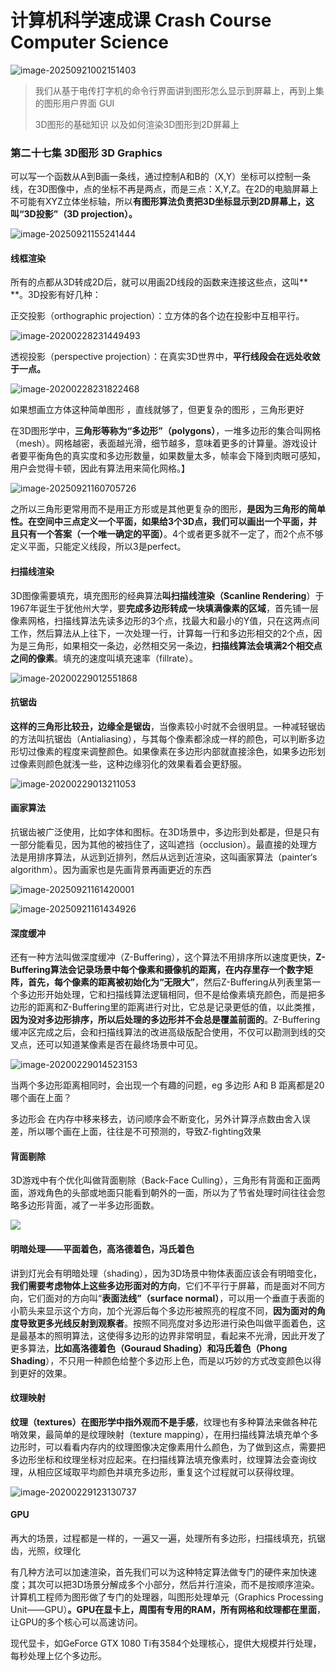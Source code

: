 # 计算机科学速成课 Crash Course Computer Science

![image-20250921002151403](https://gitee.com/zhang-hao688/PicGO/raw/master/images/image-20250921002151403.png)

> 我们从基于电传打字机的命令行界面讲到图形怎么显示到屏幕上，再到上集的图形用户界面 GUI
>
> 3D图形的基础知识 以及如何渲染3D图形到2D屏幕上

### 第二十七集 3D图形 3D Graphics

可以写一个函数从A到B画一条线，通过控制A和B的（X,Y）坐标可以控制一条线，在3D图像中，点的坐标不再是两点，而是三点：X,Y,Z。在2D的电脑屏幕上不可能有XYZ立体坐标轴，所以**有图形算法负责把3D坐标显示到2D屏幕上，这叫“3D投影”（3D projection）。**

![image-20250921155241444](https://gitee.com/zhang-hao688/PicGO/raw/master/images/image-20250921155241444.png)

#### 线框渲染

所有的点都从3D转成2D后，就可以用画2D线段的函数来连接这些点，这叫** **。3D投影有好几种：

正交投影（orthographic projection）：立方体的各个边在投影中互相平行。

![image-20200228231449493](./image/image-20200228231449493.png)

透视投影（perspective projection）：在真实3D世界中，**平行线段会在远处收敛于一点。**

![image-20200228231822468](./image/image-20200228231822468.png)

如果想画立方体这种简单图形 ，直线就够了，但更复杂的图形 ，三角形更好

在3D图形学中，**三角形等称为“多边形”（polygons）**，一堆多边形的集合叫网格（mesh）。网格越密，表面越光滑，细节越多，意味着更多的计算量。游戏设计者要平衡角色的真实度和多边形数量，如果数量太多，帧率会下降到肉眼可感知，用户会觉得卡顿，因此有算法用来简化网格。】



![image-20250921160705726](https://gitee.com/zhang-hao688/PicGO/raw/master/images/image-20250921160705726.png)

之所以三角形更常用而不是用正方形或是其他更复杂的图形，**是因为三角形的简单性。在空间中三点定义一个平面，如果给3个3D点，我们可以画出一个平面，并且只有一个答案（一个唯一确定的平面）**。4个或者更多就不一定了，而2个点不够定义平面，只能定义线段，所以3是perfect。

#### 扫描线渲染

3D图像需要填充，填充图形的经典算法**叫扫描线渲染（Scanline Rendering**）于1967年诞生于犹他州大学，要**完成多边形转成一块填满像素的区域**，首先铺一层像素网格，扫描线算法先读多边形的3个点，找最大和最小的Y值，只在这两点间工作，然后算法从上往下，一次处理一行，计算每一行和多边形相交的2个点，因为是三角形，如果相交一条边，必然相交另一条边，**扫描线算法会填满2个相交点之间的像素**。填充的速度叫填充速率（fillrate）。

![image-20200229012551868](./image/image-20200229012551868.png)

#### 抗锯齿

**这样的三角形比较丑，边缘全是锯齿**，当像素较小时就不会很明显。一种减轻锯齿的方法叫抗锯齿（Antialiasing），与其每个像素都涂成一样的颜色，可以判断多边形切过像素的程度来调整颜色。如果像素在多边形内部就直接涂色，如果多边形划过像素则颜色就浅一些，这种边缘羽化的效果看着会更舒服。

![image-20200229013211053](./image/image-20200229013211053.png)

#### 画家算法

抗锯齿被广泛使用，比如字体和图标。在3D场景中，多边形到处都是，但是只有一部分能看见，因为其他的被挡住了，这叫遮挡（occlusion）。最直接的处理方法是用排序算法，从远到近排列，然后从远到近渲染，这叫画家算法（painter‘s algorithm）。因为画家也是先画背景再画更近的东西

![image-20250921161420001](https://gitee.com/zhang-hao688/PicGO/raw/master/images/image-20250921161420001.png)

![image-20250921161434926](https://gitee.com/zhang-hao688/PicGO/raw/master/images/image-20250921161434926.png)

#### 深度缓冲

还有一种方法叫做深度缓冲（Z-Buffering），这个算法不用排序所以速度更快，**Z-Buffering算法会记录场景中每个像素和摄像机的距离，在内存里存一个数字矩阵，首先，每个像素的距离被初始化为“无限大”**，然后Z-Buffering从列表里第一个多边形开始处理，它和扫描线算法逻辑相同，但不是给像素填充颜色，而是把多边形的距离和Z-Buffering里的距离进行对比，它总是记录更低的值，以此类推，**因为没对多边形排序，所以后处理的多边形并不会总是覆盖前面的**。Z-Buffering缓冲区完成之后，会和扫描线算法的改进高级版配合使用，不仅可以勘测到线的交叉点，还可以知道某像素是否在最终场景中可见。

![image-20200229014523153](./image/image-20200229014523153.png)

当两个多边形距离相同时，会出现一个有趣的问题，eg 多边形 A和 B 距离都是20 哪个画在上面？

多边形会 在内存中移来移去，访问顺序会不断变化，另外计算浮点数由舍入误差，所以哪个画在上面，往往是不可预测的，导致Z-fighting效果

#### 背面剔除

3D游戏中有个优化叫做背面剔除（Back-Face Culling），三角形有背面和正面两面，游戏角色的头部或地面只能看到朝外的一面，所以为了节省处理时间往往会忽略多边形背面，减了一半多边形面数。

![ ](https://gitee.com/zhang-hao688/PicGO/raw/master/images/image-20250921162218695.png)

#### 明暗处理——平面着色，高洛德着色，冯氏着色

讲到灯光会有明暗处理（shading），因为3D场景中物体表面应该会有明暗变化，**我们需要考虑物体上这些多边形面对的方向**，它们不平行于屏幕，而是面对不同方向，它们面对的方向叫“**表面法线”（surface normal）**，可以用一个垂直于表面的小箭头来显示这个方向，加个光源后每个多边形被照亮的程度不同，**因为面对的角度导致更多光线反射到观察者**。按照不同亮度对多边形进行染色叫做平面着色，这是最基本的照明算法，这使得多边形的边界非常明显，看起来不光滑，因此开发了更多算法，**比如高洛德着色（Gouraud Shading）和冯氏着色（Phong Shading**），不只用一种颜色给整个多边形上色，而是以巧妙的方式改变颜色以得到更好的效果。



#### 纹理映射

**纹理（textures）在图形学中指外观而不是手感**，纹理也有多种算法来做各种花哨效果，最简单的是纹理映射（texture mapping），在用扫描线算法填充单个多边形时，可以看看内存内的纹理图像决定像素用什么颜色，为了做到这点，需要把多边形坐标和纹理坐标对应起来。在扫描线算法填充像素时，纹理算法会查询纹理，从相应区域取平均颜色并填充多边形，重复这个过程就可以获得纹理。

![image-20200229123130737](./image/image-20200229123130737.png)

#### GPU

再大的场景，过程都是一样的，一遍又一遍，处理所有多边形，扫描线填充，抗锯齿，光照，纹理化

有几种方法可以加速渲染，首先我们可以为这种特定算法做专门的硬件来加快速度；其次可以把3D场景分解成多个小部分，然后并行渲染，而不是按顺序渲染。计算机工程师为图形做了专门的处理器，叫图形处理单元（Graphics Processing Unit——GPU）**。GPU在显卡上，周围有专用的RAM，所有网格和纹理都在里面**，让GPU的多个核心可以高速访问。

现代显卡，如GeForce GTX 1080 Ti有3584个处理核心，提供大规模并行处理，每秒处理上亿个多边形。
